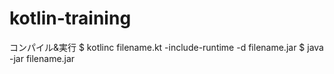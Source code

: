 # kotlin-training

コンパイル&実行
$ kotlinc filename.kt -include-runtime -d filename.jar
$ java -jar filename.jar
